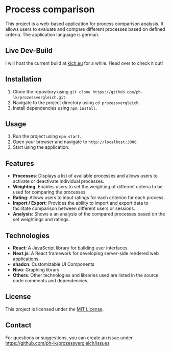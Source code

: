 # Process comparison

This project is a web-based application for process comparison analysis. It allows users to evaluate and compare different processes based on defined criteria. The application language is german.

## Live Dev-Build

I will host the current build at [klch.eu](https://klch.eu/) for a while. Head over to check it out!

## Installation

1. Clone the repository using `git clone https://github.com/ph-lk/prozessvergleich.git`.
2. Navigate to the project directory using `cd prozessvergleich`.
3. Install dependencies using `npm install`.

## Usage

1. Run the project using `npm start`.
2. Open your browser and navigate to `http://localhost:3000`.
3. Start using the application.

## Features

- **Processes**: Displays a list of available processes and allows users to activate or deactivate individual processes.
- **Weighting**: Enables users to set the weighting of different criteria to be used for comparing the processes.
- **Rating**: Allows users to input ratings for each criterion for each process.
- **Import / Export**: Provides the ability to import and export data to facilitate comparison between different users or sessions.
- **Analysis**: Shows a an analysis of the compared processes based on the set weightings and ratings.

## Technologies

- **React**: A JavaScript library for building user interfaces.
- **Next.js**: A React framework for developing server-side rendered web applications.
- **shadcn**: Customizable UI Components
- **Nivo**: Graphing library
- **Others**: Other technologies and libraries used are listed in the source code comments and dependencies.

## License

This project is licensed under the [MIT License](https://opensource.org/licenses/MIT).

## Contact

For questions or suggestions, you can create an issue under https://github.com/ph-lk/prozessvergleich/issues
